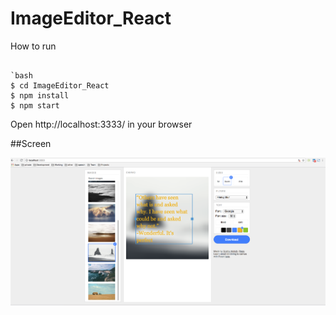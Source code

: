 # ImageEditor_React

How to run 

```

`bash
$ cd ImageEditor_React
$ npm install
$ npm start

```

Open http://localhost:3333/ in your browser


##Screen

![alt text](screen/image_editor.png)
